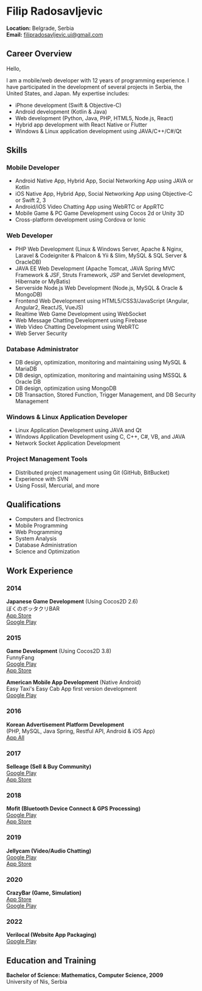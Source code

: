 # Filip Radosavljevic

**Location:** Belgrade, Serbia  
**Email:** filipradosavljevic.ui@gmail.com

## Career Overview

Hello,

I am a mobile/web developer with 12 years of programming experience. I have participated in the development of several projects in Serbia, the United States, and Japan. My expertise includes:

- iPhone development (Swift & Objective-C)
- Android development (Kotlin & Java)
- Web development (Python, Java, PHP, HTML5, Node.js, React)
- Hybrid app development with React Native or Flutter
- Windows & Linux application development using JAVA/C++/C#/Qt

## Skills

### Mobile Developer
- Android Native App, Hybrid App, Social Networking App using JAVA or Kotlin
- iOS Native App, Hybrid App, Social Networking App using Objective-C or Swift 2, 3
- Android/iOS Video Chatting App using WebRTC or AppRTC
- Mobile Game & PC Game Development using Cocos 2d or Unity 3D
- Cross-platform development using Cordova or Ionic

### Web Developer
- PHP Web Development (Linux & Windows Server, Apache & Nginx, Laravel & Codeigniter & Phalcon & Yii & Slim, MySQL & SQL Server & OracleDB)
- JAVA EE Web Development (Apache Tomcat, JAVA Spring MVC Framework & JSF, Struts Framework, JSP and Servlet development, Hibernate or MyBatis)
- Serverside Node.js Web Development (Node.js, MySQL & Oracle & MongoDB)
- Frontend Web Development using HTML5/CSS3/JavaScript (Angular, Angular2, ReactJS, VueJS)
- Realtime Web Game Development using WebSocket
- Web Message Chatting Development using Firebase
- Web Video Chatting Development using WebRTC
- Web Server Security

### Database Administrator
- DB design, optimization, monitoring and maintaining using MySQL & MariaDB
- DB design, optimization, monitoring and maintaining using MSSQL & Oracle DB
- DB design, optimization using MongoDB
- DB Transaction, Stored Function, Trigger Management, and DB Security Management

### Windows & Linux Application Developer
- Linux Application Development using JAVA and Qt
- Windows Application Development using C, C++, C#, VB, and JAVA
- Network Socket Application Development

### Project Management Tools
- Distributed project management using Git (GitHub, BitBucket)
- Experience with SVN
- Using Fossil, Mercurial, and more

## Qualifications
- Computers and Electronics
- Mobile Programming
- Web Programming
- System Analysis
- Database Administration
- Science and Optimization

## Work Experience

### 2014
**Japanese Game Development** (Using Cocos2D 2.6)  
ぼくのボッタクリBAR  
[App Store](https://itunes.apple.com/app/id936579690)  
[Google Play](https://play.google.com/store/apps/details?id=com.ramsdesign.bottakuri)

### 2015
**Game Development** (Using Cocos2D 3.8)  
FunnyFang  
[Google Play](https://play.google.com/store/apps/details?id=com.uninex.funnypang)  
[App Store](https://itunes.apple.com/us/app/exciting-break-bricks-funnypang/id1106816120?ls=1&mt=8)

**American Mobile App Development** (Native Android)  
Easy Taxi's Easy Cab App first version development  
[Google Play](https://play.google.com/store/apps/details?id=br.com.easytaxi)

### 2016
**Korean Advertisement Platform Development**  
(PHP, MySQL, Java Spring, Restful API, Android & iOS App)  
[App All](http://app-all.kr/)

### 2017
**Selleage (Sell & Buy Community)**  
[Google Play](https://play.google.com/store/apps/details?id=com.kyad.cozone)  
[App Store](https://apps.apple.com/us/app/sellege/id1555707802)

### 2018
**Mofit (Bluetooth Device Connect & GPS Processing)**  
[Google Play](https://play.google.com/store/apps/details?id=com.kyad.mofit)  
[App Store](https://apps.apple.com/us/app/id1565087315)

### 2019
**Jellycam (Video/Audio Chatting)**  
[Google Play](https://play.google.com/store/apps/details?id=com.jelly.cam)  
[App Store](https://apps.apple.com/us/app/id156507015)

### 2020
**CrazyBar (Game, Simulation)**  
[App Store](https://apps.apple.com/us/app/id1469071658)  
[Google Play](https://play.google.com/store/apps/details?id=com.kyad.crazybar)

### 2022
**Verilocal (Website App Packaging)**  
[Google Play](https://play.google.com/store/apps/details?id=com.rosebuddigital.verilocal)

## Education and Training
**Bachelor of Science: Mathematics, Computer Science, 2009**  
University of Nis, Serbia
